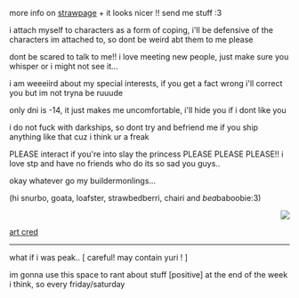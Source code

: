 more info on [strawpage](https://sfothletsky.straw.page) + it looks nicer !! send me stuff :3

i attach myself to characters as a form of coping, i'll be defensive of the characters im attached to, so dont be weird abt them to me please

dont be scared to talk to me!! i love meeting new people, just make sure you whisper or i might not see it...

i am weeeiird about my special interests, if you get a fact wrong i'll correct you but im not tryna be ruuude

only dni is -14, it just makes me uncomfortable, i'll hide you if i dont like you

i do not fuck with darkships, so dont try and befriend me if you ship anything like that cuz i think ur a freak

PLEASE interact if you're into slay the princess PLEASE PLEASE PLEASE!! i love stp and have no friends who do its so sad you guys..

okay whatever go my buildermonlings...

(hi snurbo, goata, loafster, strawbedberri, chairi and *bea*baboobie:3)




<p align="right">
<img src="https://files.catbox.moe/mq0jdc.webp">
</p> 

[art cred](https://x.com/PlumBuildermon)

---


what if i was peak.. [ careful! may contain yuri ! ]

im gonna use this space to rant about stuff [positive] at the end of the week i think, so every friday/saturday
